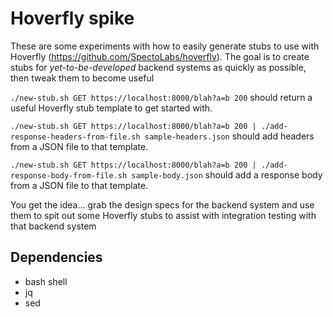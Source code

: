 # Hoverfly spike
These are some experiments with how to easily generate stubs to use with Hoverfly (https://github.com/SpectoLabs/hoverfly). The goal is to create stubs for *yet-to-be-developed* backend systems as quickly as possible, then tweak them to become useful

`./new-stub.sh GET https://localhost:8000/blah?a=b 200`
should return a useful Hoverfly stub template to get started with.

`./new-stub.sh GET https://localhost:8000/blah?a=b 200 | ./add-response-headers-from-file.sh sample-headers.json`
should add headers from a JSON file to that template.

`./new-stub.sh GET https://localhost:8000/blah?a=b 200 | ./add-response-body-from-file.sh sample-body.json`
should add a response body from a JSON file to that template.

You get the idea... grab the design specs for the backend system and use them to spit out some Hoverfly stubs to assist with integration testing with that backend system

## Dependencies
- bash shell
- jq
- sed

